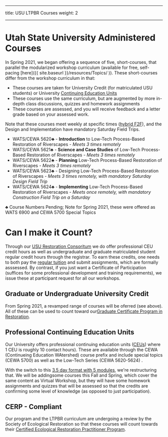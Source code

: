 
---
title: USU LTPBR Courses
weight: 2

---



# Utah State University Administered Courses

In Spring 2021, we began offering a sequence of five, short-courses, that parallel the modularized workshop curriculum (available for free, self-pacing [here]({{ site.baseurl }}/resources/Topics/ )). These short-courses differ from the workshop curriculum in that:
- These courses are taken for University Credit (for matriculated USU students) or University [Continuing Education Units](https://www.usu.edu/ais/ceu/about)
- These courses use the same curriculum, but are augmented by more in-depth class discussions, quizzes and homework assignments
- These courses are assessed, and you will receive feedback and a letter grade based on your assessed work.

Note that these courses meet weekly at specific times ([hybrid F2F](https://www.usu.edu/ais/scheduling/deliverymethods)), and the Design and Implementation have mandatory Saturday Field Trips.

- WATS/CEWA 5620♣ - **Introduction** to Low-Tech Process-Based Restoration of Riverscapes - *Meets 3 times remotely*
- WATS/CEWA 5621♣ - **Science and Case Studies** of Low-Tech Process-Based Restoration of Riverscapes  - *Meets 3 times remotely*
- WATS/CEWA 5622♣ - **Planning** Low-Tech Process-Based Restoration of Riverscapes   - *Meets 3 times remotely*
- WATS/CEWA 5623♣ - Designing Low-Tech Process-Based Restoration of Riverscapes  - *Meets 3 times remotely, with mandatory Saturday Design Field Trip*
- WATS/CEWA 5624♣ - **Implementing** Low-Tech Process-Based Restoration of Riverscapes   - *Meets once remotely, with mandatory Construction Field Trip on a Saturday*

♣ Course Numbers Pending; Note for Spring 2021, these were offered as WATS 6900 and CEWA 5700 Special Topics 

# Can I make it Count?

Through our [USU Restoration Consoritum](http://restoration.usu.edu/) we do offer professional CEU credit hours as well as undergraduate and graduate matriculated student regular credit hours through the registrar. To earn these credits, one needs to both pay the [regular tuition](https://www.usu.edu/registrar/registration/payment/) and submit assignments, which are formally asssessed. By contrast, if you just want a Certificate of Participation (suffices for some professional development and training requirements), we issue these at participant request for all our workshops. 

## Graduate or Undergraduate University Credit

From Spring 2021,  a revamped range of courses will be oferred (see above). All of these can be used to count toward our[Graduate Certificate Program in Restoration](http://restoration.usu.edu/programs/aquatic_ecosystem_restoration). 



## Professional Continuing Education Units
Our University offers professional continuing education units ([CEUs](https://www.usu.edu/ais/ceu/about)) where 1 CEU is roughly 10 contact hours). These are available through the CEWA (Continueing Education WAtershed) course prefix and include special topics (CEWA 5700) as well as the Low-Tech Series (CEWA 5620-5624) .

With the  switch to this [3.5 day format with 5 modules](http://lowtechpbr.restoration.usu.edu/workshops/2020/SGI/), we're restructuring that. We will be addingsome courses this Fall and Spring, which cover the same content as Virtual Workshop, but they will have some homework assignments and quizzes that will be assessed so that the credits are confirming some level of knowledge (as opposed to just participation). 

## CERP - Compliant
Our program and the LTPBR curriculum are undergoing a review by the Society of Ecological Restoration so that  these courses will count towards their [Certified Ecological Restoration Practitioner Program](https://www.ser.org/page/Certification). 
